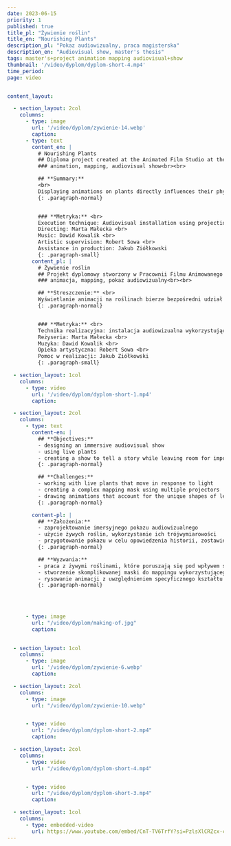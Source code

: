 ```yaml
---
date: 2023-06-15
priority: 1
published: true
title_pl: "Żywienie roślin"
title_en: "Nourishing Plants"
description_pl: "Pokaz audiowizualny, praca magisterska"
description_en: "Audiovisual show, master's thesis"
tags: master's+project animation mapping audiovisual+show
thumbnail: '/video/dyplom/dyplom-short-4.mp4'
time_period:
page: video


content_layout:

  - section_layout: 2col
    columns:
      - type: image
        url: '/video/dyplom/zywienie-14.webp'
        caption: 
      - type: text
        content_en: |
          # Nourishing Plants
          ## Diploma project created at the Animated Film Studio at the Academy of Fine Arts, Cracow 2020. <br>
          ### animation, mapping, audiovisual show<br><br>

          ## **Summary:** 
          <br>
          Displaying animations on plants directly influences their physiological processes. The surrounding space and the staging enhance the feeling of being in a place that requires special access—almost like a laboratory, where plants are subjected to experiments with an unknown purpose. During the presentation, what happens also affects the viewer, testing their sensitivity, patience, and endurance. <br>
          {: .paragraph-normal}


          ### **Metryka:** <br>
          Execution technique: Audiovisual installation using projection mapping on live plants <br>
          Directing: Marta Małecka <br>
          Music: Dawid Kowalik <br>
          Artistic supervision: Robert Sowa <br>
          Assistance in production: Jakub Ziółkowski 
          {: .paragraph-small}
        content_pl: |
          # Żywienie roślin
          ## Projekt dyplomowy stworzony w Pracownii Filmu Animowanego na Akademii Sztuk Pięknych w Krakowie, 2020. <br>
          ### animacja, mapping, pokaz audiowizualny<br><br>

          ## **Streszczenie:** <br>
          Wyświetlanie animacji na roślinach bierze bezpośredni udział w ich procesach fizjologicznych. Otaczająca przestrzeń oraz inscenizacja potęgują wrażenie pobytu w miejscu, do którego trzeba uzyskać specjalny dostęp – w swego rodzaju labolatorium, gdzie rośliny poddawane są eksperymentom w niewiadomym celu. Podczas trwania pokazu to, co się dzieje, oddziałuje także na człowieka, testuje jego wrażliwość, cierpliwość i wytrzymałość. <br>
          {: .paragraph-normal}


          ### **Metryka:** <br>
          Technika realizacyjna: instalacja audiowizualna wykorzystująca mapowanie projekcji na żywych roślinach <br>
          Reżyseria: Marta Małecka <br>
          Muzyka: Dawid Kowalik <br>
          Opieka artystyczna: Robert Sowa <br>
          Pomoc w realizacji: Jakub Ziółkowski 
          {: .paragraph-small}  

  - section_layout: 1col
    columns:
      - type: video
        url: '/video/dyplom/dyplom-short-1.mp4'
        caption: 

  - section_layout: 2col
    columns:
      - type: text
        content-en: |
          ## **Objectives:**
          - designing an immersive audiovisual show
          - using live plants
          - creating a show to tell a story while leaving room for improvisation
          {: .paragraph-normal}

          ## **Challenges:**
          - working with live plants that move in response to light
          - creating a complex mapping mask using multiple projectors
          - drawing animations that account for the unique shapes of leaves
          {: .paragraph-normal}

        content-pl: |
          ## **Założenia:**
          - zaprojektowanie imersyjnego pokazu audiowizualnego
          - użycie żywych roślin, wykorzystanie ich trójwymiarowości
          - przygotowanie pokazu w celu opowiedzenia historii, zostawienie miejsca na improwizację
          {: .paragraph-normal}

          ## **Wyzwania:**
          - praca z żywymi roślinami, które poruszają się pod wpływem światła
          - stworzenie skomplikowanej maski do mappingu wykorzystującego kilka projektorów
          - rysowanie animacji z uwzględnieniem specyficznego kształtu liści
          {: .paragraph-normal}
        

          

      - type: image
        url: "/video/dyplom/making-of.jpg"
        caption: 
    

  - section_layout: 1col
    columns:
      - type: image
        url: '/video/dyplom/zywienie-6.webp'
        caption: 

  - section_layout: 2col
    columns:
      - type: image
        url: "/video/dyplom/zywienie-10.webp"


      - type: video
        url: "/video/dyplom/dyplom-short-2.mp4"
        caption: 

  - section_layout: 2col
    columns:
      - type: video
        url: "/video/dyplom/dyplom-short-4.mp4"


      - type: video
        url: "/video/dyplom/dyplom-short-3.mp4"
        caption: 

  - section_layout: 1col
    columns:
      - type: embedded-video
        url: https://www.youtube.com/embed/CnT-TV6TrfY?si=PzlsXlCRZcx-cNSZ
---
```




